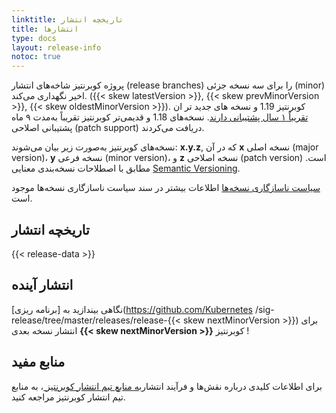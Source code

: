 ```yaml
---
linktitle: تاریخچه انتشار
title: انتشارها
type: docs
layout: release-info
notoc: true
---
```

<!-- overview -->

پروژه کوبرنتیز  شاخه‌های انتشار (release branches) را برای سه نسخه جزئی (minor) اخیر نگهداری می‌کند.
({{< skew latestVersion >}}, {{< skew prevMinorVersion >}}, {{< skew oldestMinorVersion >}}).
کوبرنتیز  1.19 و نسخه های جدید تر ان
[تقریباً ۱ سال پشتیبانی دارند](/releases/patch-releases/#support-period).
نسخه‌های 1.18 و قدیمی‌تر کوبرنتیز  تقریباً به‌مدت ۹ ماه پشتیبانی اصلاحی (patch support) دریافت می‌کردند.

نسخه‌های کوبرنتیز  به‌صورت زیر بیان می‌شوند: **x.y.z**,
که در آن **x** نسخه اصلی (major version)، **y** نسخه فرعی (minor version)، و **z** نسخه اصلاحی (patch version) است.
مطابق با اصطلاحات نسخه‌بندی معنایی [Semantic Versioning](https://semver.org/).

[سیاست ناسازگاری نسخه‌ها](/releases/version-skew-policy/) اطلاعات بیشتر در سند سیاست ناسازگاری نسخه‌ها موجود است.
<!-- body -->

## تاریخچه انتشار

{{< release-data >}}

## انتشار آینده

نگاهی بیندازید به [برنامه ریزی](https://github.com/Kubernetes /sig-release/tree/master/releases/release-{{< skew nextMinorVersion >}})
برای انتشار نسخه بعدی **{{< skew nextMinorVersion >}}** کوبرنتیز !
## منابع مفید

برای اطلاعات کلیدی درباره نقش‌ها و فرآیند انتشار[به منابع تیم انتشار کوبرنتیز ](https://github.com/kubernetes/sig-release/tree/master/release-team)، به منابع تیم انتشار کوبرنتیز  مراجعه کنید.